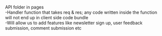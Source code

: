 API folder in pages<br>
-Handler function that takes req & res; any code written inside the function will not end up in client side code bundle<br>
-Will allow us to add features like newsletter sign up, user feedback submission, comment submission etc<br>
